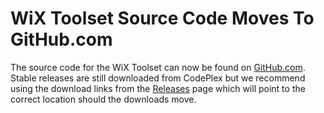 # WiX Toolset Source Code Moves To GitHub.com

The source code for the WiX Toolset can now be found on <a href="http://github.com/wixtoolset/">GitHub.com</a>.
Stable releases are still downloaded from CodePlex but we recommend using the download links from the
<a href="http://wixtoolset.org/releases/">Releases</a> page which will point to the correct location
should the downloads move.
